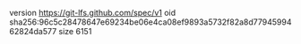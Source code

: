 version https://git-lfs.github.com/spec/v1
oid sha256:96c5c28478647e69234be06e4ca08ef9893a5732f82a8d7794599462824da577
size 6151
